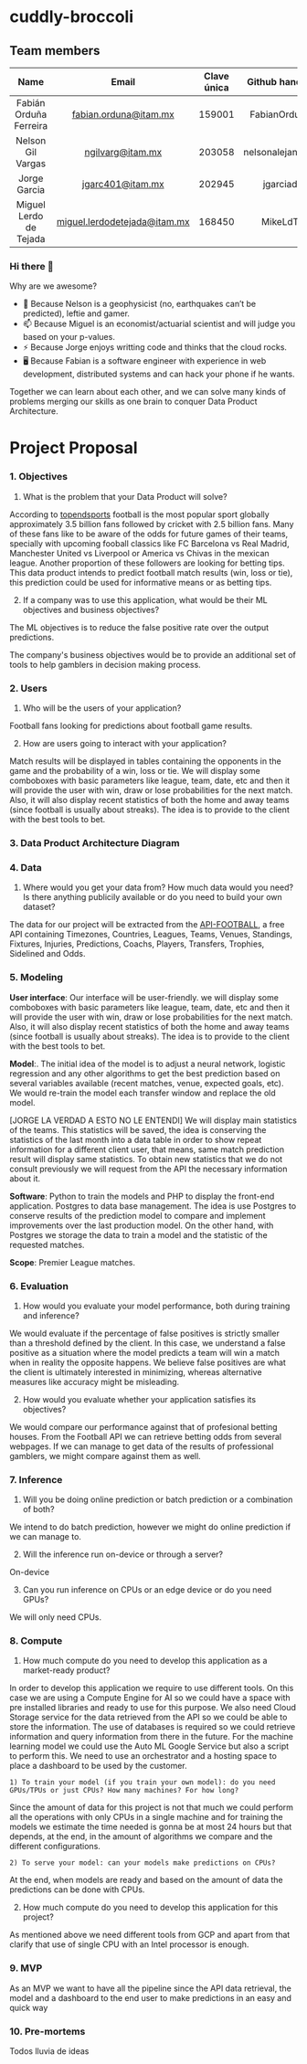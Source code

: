 # cuddly-broccoli

## Team members

| Name  | Email | Clave única | Github handler
| :-------------: | :-------------: | :-------------: | :-------------:
| Fabián Orduña Ferreira  | fabian.orduna@itam.mx  | 159001  | FabianOrduna 
| Nelson Gil Vargas  | ngilvarg@itam.mx  | 203058  | nelsonalejandrov
| Jorge Garcia  | jgarc401@itam.mx  | 202945  | jgarciad
| Miguel Lerdo de Tejada  | miguel.lerdodetejada@itam.mx  | 168450  | MikeLdT


### Hi there 👋

Why are we awesome?

-	🔭 Because Nelson is a geophysicist (no, earthquakes can’t be predicted), leftie and gamer.
-	📫 Because Miguel is an economist/actuarial scientist and will judge you based on your p-values. 
-	⚡ Because Jorge enjoys writting code and thinks that the cloud rocks. 
- 🖥️ Because Fabian is a software engineer with experience in web development, distributed systems and can hack your phone if he wants.

Together we can learn about each other, and we can solve many kinds of problems merging our skills as one brain to conquer Data Product Architecture.

# Project Proposal 

### 1. Objectives

1. What is the problem that your Data Product will solve? 

According to [topendsports](https://www.topendsports.com/world/lists/popular-sport/fans.htm) football is the most popular sport globally approximately 3.5 billion fans followed by cricket with 2.5 billion fans. Many of these fans like to be aware of the odds for future games of their teams, specially with upcoming fooball classics like FC Barcelona vs Real Madrid, Manchester United vs Liverpool or America vs Chivas in the mexican league. Another proportion of these followers are looking for betting tips. This data product intends to predict football match results (win, loss or tie), this prediction could be used for informative means or as betting tips. 

2. If a company was to use this application, what would be their ML objectives and business objectives? 

The ML objectives is to reduce the false positive rate over the output predictions. 

The company's business objectives would be to provide an additional set of tools to help gamblers in decision making process. 

### 2. Users

1. Who will be the users of your application?

Football fans looking for predictions about football game results. 

2. How are users going to interact with your application? 

Match results will be displayed in tables containing the opponents in the game and the probability of a win, loss or tie. We will display some comboboxes with basic parameters like league, team, date, etc and then it will provide the user with win, draw or lose probabilities for the next match. Also, it will also display recent statistics of both the home and away teams (since football is usually about streaks). The idea is to provide to the client with the best tools to bet. 


### 3. Data Product Architecture Diagram

### 4. Data

1. Where would you get your data from? How much data would you need? Is there anything publicily available or do you need to build your own dataset? 

The data for our project will be extracted from the [API-FOOTBALL](https://www.api-football.com/documentation-v3), a free API containing Timezones, Countries, Leagues, Teams, Venues, Standings, Fixtures, Injuries, Predictions, Coachs, Players, Transfers, Trophies, Sidelined and Odds. 

### 5. Modeling

**User interface**: Our interface will be user-friendly. we will display some comboboxes with basic parameters like league, team, date, etc and then it will provide the user with win, draw or lose probabilities for the next match. Also, it will also display recent statistics of both the home and away teams (since football is usually about streaks). The idea is to provide to the client with the best tools to bet. 

**Model**:. The initial idea of the model is to adjust a neural network, logistic regression and any other algorithms to get the best prediction based on several variables available (recent matches, venue, expected goals, etc). We would re-train the model each transfer window and replace the old model. 

[JORGE LA VERDAD A ESTO NO LE ENTENDI] We will display main statistics of the teams. This statistics will be saved, the idea is conserving the statistics of the last month into a data table in order to show repeat information for a different client user, that means, same match prediction result will display same statistics. To obtain new statistics that we do not consult previously we will request from the API the necessary information about it. 

**Software**: Python to train the models and PHP to display the front-end application. Postgres to data base management. The idea is use Postgres to conserve results of the prediction model to compare and implement improvements over the last production model. On the other hand, with Postgres we storage the data to train a model and the statistic of the requested matches. 

**Scope**: Premier League matches. 


### 6. Evaluation

1. How would you evaluate your model performance, both during training and
inference?

We would evaluate if the percentage of false positives is strictly smaller than a threshold defined by the client. In this case, we understand a false positive as a situation where the model predicts a team will win a match when in reality the opposite happens. We believe false positives are what the client is ultimately interested in minimizing, whereas alternative measures like accuracy might be misleading.


2. How would you evaluate whether your application satisfies its objectives?

We would compare our performance against that of profesional betting houses. From the Football API we can retrieve betting odds from several webpages. If we can manage to get data of the results of professional gamblers, we might compare against them as well.

### 7. Inference

1. Will you be doing online prediction or batch prediction or a combination of both?

We intend to do batch prediction, however we might do online prediction if we can manage to.

2. Will the inference run on-device or through a server?

On-device 

3. Can you run inference on CPUs or an edge device or do you need GPUs?

We will only need CPUs.

### 8. Compute

1. How much compute do you need to develop this application as a market-ready
product?

In order to develop this application we require to use different tools. On this case we are using a Compute Engine for AI so we could have a space with pre installed libraries and ready to use for this purpose. We also need Cloud Storage service for the data retrieved from the API so we could be able to store the information. The use of databases is required so we could retrieve information and query information from there in the future. For the machine learning model we could use the Auto ML Google Service but also a script to perform this. We need to use an orchestrator and a hosting space to place a dashboard to be used by the customer.

    1) To train your model (if you train your own model): do you need GPUs/TPUs or just CPUs? How many machines? For how long?

Since the amount of data for this project is not that much we could perform all the operations with only CPUs in a single machine and for training the models we estimate the time needed is gonna be at most 24 hours but that depends, at the end, in the amount of algorithms we compare and the different configurations. 

    2) To serve your model: can your models make predictions on CPUs?

At the end, when models are ready and based on the amount of data the predictions can be done with CPUs.

2. How much compute do you need to develop this application for this project?

As mentioned above we need different tools from GCP and apart from that clarify that use of single CPU with an Intel processor is enough.

### 9. MVP

As an MVP we want to have all the pipeline since the API data retrieval, the model and a dashboard to the end user to make predictions in an easy and quick way

### 10. Pre-mortems
Todos lluvia de ideas
